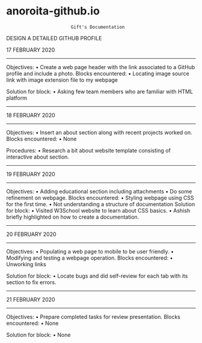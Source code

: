 # anoroita-github.io
                            Gift's Documentation
                            
DESIGN A DETAILED GITHUB PROFILE


17 FEBRUARY 2020
________________________________________
Objectives:
•	Create a web page header with the link associated to a GitHub profile and include a photo.
Blocks encountered:
•	Locating image source link with image extension file to my webpage

Solution for block:
•	Asking few team members who are familiar with HTML platform
________________________________________
18 FEBRUARY 2020
________________________________________
Objectives:
•	Insert an about section along with recent projects worked on.
Blocks encountered:
•	None

Procedures:
•	Research a bit about website template consisting of interactive about section.
________________________________________


19 FEBRUARY 2020
________________________________________
Objectives:
•	Adding educational section including attachments 
•	Do some refinement on webpage. 
Blocks encountered:
•	Styling webpage using CSS for the first time.
•	Not understanding a structure of documentation
Solution for block:
•	Visited W3School website to learn about CSS basics.
•	Ashish briefly highlighted on how to create a documentation. 
________________________________________

20 FEBRUARY 2020
________________________________________
Objectives:
•	Populating a web page to mobile to be user friendly.
•	Modifying and testing a webpage operation.
Blocks encountered:
•	Unworking links

Solution for block:
•	Locate bugs and did self-review for each tab with its section to fix errors. 
________________________________________

21 FEBRUARY 2020
________________________________________
Objectives:
• Prepare completed tasks for review presentation.
Blocks encountered:
•	None

Solution for block:
•	None

